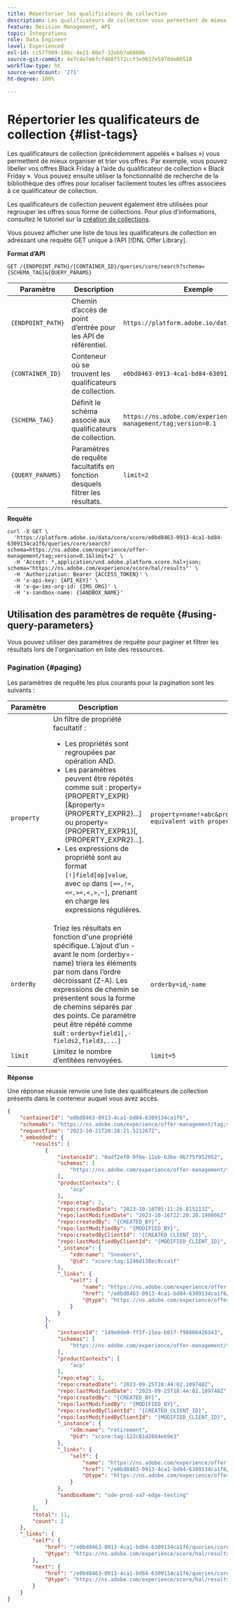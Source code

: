 ```yaml
---
title: Répertorier les qualificateurs de collection
description: Les qualificateurs de collection vous permettent de mieux organiser et trier vos offres.
feature: Decision Management, API
topic: Integrations
role: Data Engineer
level: Experienced
exl-id: cc577989-198c-4e21-80e7-32ebb7a60606
source-git-commit: 4e7c4e7e6fcf488f572ccf3e9037e597dde06510
workflow-type: ht
source-wordcount: '271'
ht-degree: 100%

---
```


# Répertorier les qualificateurs de collection {#list-tags}

Les qualificateurs de collection (précédemment appelés « balises ») vous permettent de mieux organiser et trier vos offres. Par exemple, vous pouvez libeller vos offres Black Friday à l’aide du qualificateur de collection « Black Friday ». Vous pouvez ensuite utiliser la fonctionnalité de recherche de la bibliothèque des offres pour localiser facilement toutes les offres associées à ce qualificateur de collection.

Les qualificateurs de collection peuvent également être utilisées pour regrouper les offres sous forme de collections. Pour plus d’informations, consultez le tutoriel sur la [création de collections](../../../../offer-library/creating-collections.md).

Vous pouvez afficher une liste de tous les qualificateurs de collection en adressant une requête GET unique à l’API [!DNL Offer Library].

**Format d’API**

```http
GET /{ENDPOINT_PATH}/{CONTAINER_ID}/queries/core/search?schema={SCHEMA_TAG}&{QUERY_PARAMS}
```

| Paramètre | Description | Exemple |
| --------- | ----------- | ------- |
| `{ENDPOINT_PATH}` | Chemin d’accès de point d’entrée pour les API de référentiel. | `https://platform.adobe.io/data/core/xcore/` |
| `{CONTAINER_ID}` | Conteneur où se trouvent les qualificateurs de collection. | `e0bd8463-0913-4ca1-bd84-6309134ca1f6` |
| `{SCHEMA_TAG}` | Définit le schéma associé aux qualificateurs de collection. | `https://ns.adobe.com/experience/offer-management/tag;version=0.1` |
| `{QUERY_PARAMS}` | Paramètres de requête facultatifs en fonction desquels filtrer les résultats. | `limit=2` |

**Requête**

```shell
curl -X GET \
  'https://platform.adobe.io/data/core/xcore/e0bd8463-0913-4ca1-bd84-6309134ca1f6/queries/core/search?schema=https://ns.adobe.com/experience/offer-management/tag;version=0.1&limit=2' \
  -H 'Accept: *,application/vnd.adobe.platform.xcore.hal+json; schema="https://ns.adobe.com/experience/xcore/hal/results"' \
  -H 'Authorization: Bearer {ACCESS_TOKEN}' \
  -H 'x-api-key: {API_KEY}' \
  -H 'x-gw-ims-org-id: {IMS_ORG}' \
  -H 'x-sandbox-name: {SANDBOX_NAME}'
```

## Utilisation des paramètres de requête {#using-query-parameters}

Vous pouvez utiliser des paramètres de requête pour paginer et filtrer les résultats lors de l&#39;organisation en liste des ressources.

### Pagination {#paging}

Les paramètres de requête les plus courants pour la pagination sont les suivants :

| Paramètre | Description | Exemple |
| --------- | ----------- | ------- |
| `property` | Un filtre de propriété facultatif : <ul><li>Les propriétés sont regroupées par opération AND.</li><li>Les paramètres peuvent être répétés comme suit : property={PROPERTY_EXPR}[&amp;property={PROPERTY_EXPR2}...] ou property={PROPERTY_EXPR1}[,{PROPERTY_EXPR2}...].</li><li>Les expressions de propriété sont au format `[!]field[op]value`, avec `op` dans `[==,!=,<=,>=,<,>,~]`, prenant en charge les expressions régulières.</li></ul> | `property=name!=abc&property=id~.*1234.*&property=description equivalent with property=name!=abc,id~.*1234.*,description.` |
| `orderBy` | Triez les résultats en fonction d&#39;une propriété spécifique. L’ajout d’un - avant le nom (orderby=-name) triera les éléments par nom dans l’ordre décroissant (Z-A). Les expressions de chemin se présentent sous la forme de chemins séparés par des points. Ce paramètre peut être répété comme suit : `orderby=field1[,-fields2,field3,...]` | `orderby=id`,`-name` |
| `limit` | Limitez le nombre d’entitées renvoyées. | `limit=5` |

**Réponse**

Une réponse réussie renvoie une liste des qualificateurs de collection présents dans le conteneur auquel vous avez accès.

```json
{
    "containerId": "e0bd8463-0913-4ca1-bd84-6309134ca1f6",
    "schemaNs": "https://ns.adobe.com/experience/offer-management/tag;version=0.1",
    "requestTime": "2023-10-21T20:28:21.521267Z",
    "_embedded": {
        "results": [
            {
                "instanceId": "0adf2ef0-0f6e-11eb-b3be-9b775f952952",
                "schemas": [
                    "https://ns.adobe.com/experience/offer-management/tag;version=0.1"
                ],
                "productContexts": [
                    "acp"
                ],
                "repo:etag": 2,
                "repo:createdDate": "2023-10-16T05:11:26.815213Z",
                "repo:lastModifiedDate": "2023-10-16T22:20:20.190006Z",
                "repo:createdBy": "{CREATED_BY}",
                "repo:lastModifiedBy": "{MODIFIED_BY}",
                "repo:createdByClientId": "{CREATED_CLIENT_ID}",
                "repo:lastModifiedByClientId": "{MODIFIED_CLIENT_ID}",
                "_instance": {
                    "xdm:name": "Sneakers",
                    "@id": "xcore:tag:1246d138ec8cca1f"
                },
                "_links": {
                    "self": {
                        "name": "https://ns.adobe.com/experience/offer-management/tag;version=0.1#0adf2ef0-0f6e-11eb-b3be-9b775f952952",
                        "href": "/e0bd8463-0913-4ca1-bd84-6309134ca1f6/instances/0adf2ef0-0f6e-11eb-b3be-9b775f952952",
                        "@type": "https://ns.adobe.com/experience/offer-management/tag;version=0.1"
                    }
                }
            },
            {
                "instanceId": "149e0de0-ff5f-11ea-b017-f98866426d43",
                "schemas": [
                    "https://ns.adobe.com/experience/offer-management/tag;version=0.1"
                ],
                "productContexts": [
                    "acp"
                ],
                "repo:etag": 1,
                "repo:createdDate": "2023-09-25T18:44:02.109748Z",
                "repo:lastModifiedDate": "2023-09-25T18:44:02.109748Z",
                "repo:createdBy": "{CREATED_BY}",
                "repo:lastModifiedBy": "{MODIFIED_BY}",
                "repo:createdByClientId": "{CREATED_CLIENT_ID}",
                "repo:lastModifiedByClientId": "{MODIFIED_CLIENT_ID}",
                "_instance": {
                    "xdm:name": "retirement",
                    "@id": "xcore:tag:122c81d2804e69e3"
                },
                "_links": {
                    "self": {
                        "name": "https://ns.adobe.com/experience/offer-management/tag;version=0.1#149e0de0-ff5f-11ea-b017-f98866426d43",
                        "href": "/e0bd8463-0913-4ca1-bd84-6309134ca1f6/instances/149e0de0-ff5f-11ea-b017-f98866426d43",
                        "@type": "https://ns.adobe.com/experience/offer-management/tag;version=0.1"
                    }
                },
                "sandboxName": "ode-prod-va7-edge-testing"
            }
        ],
        "total": 11,
        "count": 2
    },
    "_links": {
        "self": {
            "href": "/e0bd8463-0913-4ca1-bd84-6309134ca1f6/queries/core/search?schema=https://ns.adobe.com/experience/offer-management/tag;version=0.1&limit=2",
            "@type": "https://ns.adobe.com/experience/xcore/hal/results"
        },
        "next": {
            "href": "/e0bd8463-0913-4ca1-bd84-6309134ca1f6/queries/core/search?start=149e0de0-ff5f-11ea-b017-f98866426d43&orderby=instanceId&schema=https://ns.adobe.com/experience/offer-management/tag;version=0.1&limit=2",
            "@type": "https://ns.adobe.com/experience/xcore/hal/results"
        }
    }
}
```
